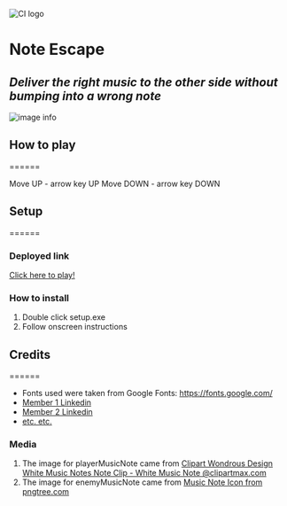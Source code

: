 ![CI logo](https://codeinstitute.s3.amazonaws.com/fullstack/ci_logo_small.png)

#  **Note Escape**  
## *Deliver the right music to the other side without bumping into a wrong note*

![image info](#)

## How to play
======

Move UP - arrow key UP
Move DOWN - arrow key DOWN

## Setup
======

### Deployed link
[Click here to play!](https://www.example.com)

### How to install
1. Double click setup.exe
2. Follow onscreen instructions

## Credits
======
* Fonts used were taken from Google Fonts: https://fonts.google.com/
* [Member 1 Linkedin](https://www.linkedin.com)
* [Member 2 Linkedin](https://www.linkedin.com)
* [etc. etc.](https://www.example.com)

### Media
1. The image for playerMusicNote came from [Clipart Wondrous Design White Music Notes Note Clip - White Music Note @clipartmax.com](https://www.clipartmax.com/middle/m2i8H7N4K9b1Z5b1_clipart-wondrous-design-white-music-notes-note-clip-white-music-note/)
2. The image for enemyMusicNote came from [Music Note Icon from pngtree.com](https://png.pngtree.com/png-vector/20190329/ourlarge/pngtree-vector-music-note-icon-png-image_889465.jpg)